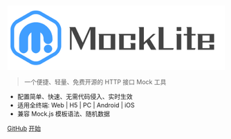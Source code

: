 <!-- _coverpage.md -->

![logo](_media/logo.png)


> 一个便捷、轻量、免费开源的 HTTP 接口 Mock 工具

- 配置简单、快速、无需代码侵入、实时生效
- 适用全终端: Web | H5 | PC | Android | iOS
- 兼容 Mock.js 模板语法、随机数据

[GitHub](https://github.com/mocobk/mocklite)
[开始](README)


